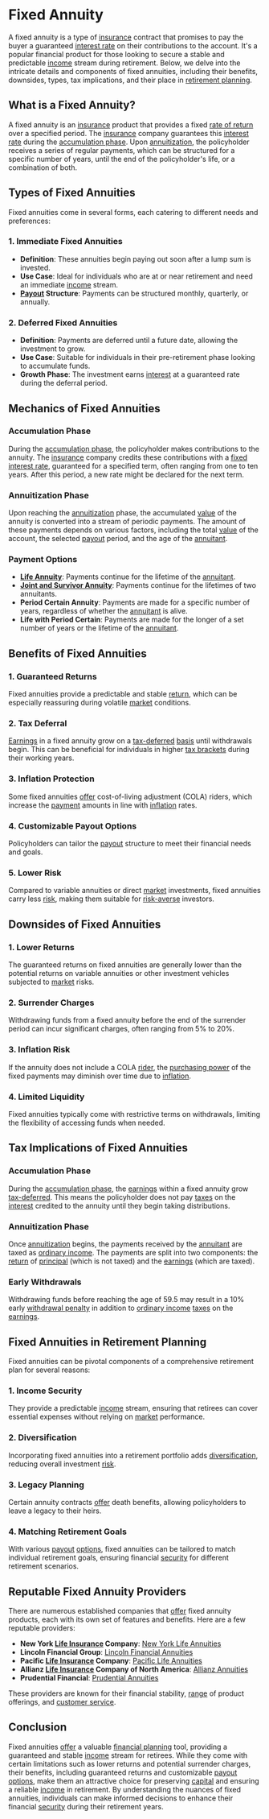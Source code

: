 # Fixed Annuity

A fixed annuity is a type of [insurance](../i/insurance.md) contract that promises to pay the buyer a guaranteed [interest rate](../i/interest_rate.md) on their contributions to the account. It's a popular financial product for those looking to secure a stable and predictable [income](../i/income.md) stream during retirement. Below, we delve into the intricate details and components of fixed annuities, including their benefits, downsides, types, tax implications, and their place in [retirement planning](../r/retirement_planning.md).

## What is a Fixed Annuity?

A fixed annuity is an [insurance](../i/insurance.md) product that provides a fixed [rate of return](../r/rate_of_return.md) over a specified period. The [insurance](../i/insurance.md) company guarantees this [interest rate](../i/interest_rate.md) during the [accumulation phase](../a/accumulation_phase.md). Upon [annuitization](../a/annuitization.md), the policyholder receives a series of regular payments, which can be structured for a specific number of years, until the end of the policyholder's life, or a combination of both.

## Types of Fixed Annuities

Fixed annuities come in several forms, each catering to different needs and preferences:

### 1. Immediate Fixed Annuities

- **Definition**: These annuities begin paying out soon after a lump sum is invested.
- **Use Case**: Ideal for individuals who are at or near retirement and need an immediate [income](../i/income.md) stream.
- **[Payout](../p/payout.md) Structure**: Payments can be structured monthly, quarterly, or annually.

### 2. Deferred Fixed Annuities

- **Definition**: Payments are deferred until a future date, allowing the investment to grow.
- **Use Case**: Suitable for individuals in their pre-retirement phase looking to accumulate funds.
- **Growth Phase**: The investment earns [interest](../i/interest.md) at a guaranteed rate during the deferral period.

## Mechanics of Fixed Annuities

### Accumulation Phase

During the [accumulation phase](../a/accumulation_phase.md), the policyholder makes contributions to the annuity. The [insurance](../i/insurance.md) company credits these contributions with a [fixed interest rate](../f/fixed_interest_rate.md), guaranteed for a specified term, often ranging from one to ten years. After this period, a new rate might be declared for the next term.

### Annuitization Phase

Upon reaching the [annuitization](../a/annuitization.md) phase, the accumulated [value](../v/value.md) of the annuity is converted into a stream of periodic payments. The amount of these payments depends on various factors, including the total [value](../v/value.md) of the account, the selected [payout](../p/payout.md) period, and the age of the [annuitant](../a/annuitant.md).

### Payment Options

- **[Life Annuity](../l/life_annuity.md)**: Payments continue for the lifetime of the [annuitant](../a/annuitant.md).
- **[Joint and Survivor Annuity](../j/joint_and_survivor_annuity.md)**: Payments continue for the lifetimes of two annuitants.
- **Period Certain Annuity**: Payments are made for a specific number of years, regardless of whether the [annuitant](../a/annuitant.md) is alive.
- **Life with Period Certain**: Payments are made for the longer of a set number of years or the lifetime of the [annuitant](../a/annuitant.md).

## Benefits of Fixed Annuities

### 1. Guaranteed Returns

Fixed annuities provide a predictable and stable [return](../r/return.md), which can be especially reassuring during volatile [market](../m/market.md) conditions.

### 2. Tax Deferral

[Earnings](../e/earnings.md) in a fixed annuity grow on a [tax-deferred](../t/tax_deferred.md) [basis](../b/basis.md) until withdrawals begin. This can be beneficial for individuals in higher [tax brackets](../t/tax_brackets.md) during their working years.

### 3. Inflation Protection

Some fixed annuities [offer](../o/offer.md) cost-of-living adjustment (COLA) riders, which increase the [payment](../p/payment.md) amounts in line with [inflation](../i/inflation.md) rates.

### 4. Customizable Payout Options

Policyholders can tailor the [payout](../p/payout.md) structure to meet their financial needs and goals.

### 5. Lower Risk

Compared to variable annuities or direct [market](../m/market.md) investments, fixed annuities carry less [risk](../r/risk.md), making them suitable for [risk-averse](../r/risk-averse.md) investors.

## Downsides of Fixed Annuities

### 1. Lower Returns

The guaranteed returns on fixed annuities are generally lower than the potential returns on variable annuities or other investment vehicles subjected to [market](../m/market.md) risks.

### 2. Surrender Charges

Withdrawing funds from a fixed annuity before the end of the surrender period can incur significant charges, often ranging from 5% to 20%.

### 3. Inflation Risk

If the annuity does not include a COLA [rider](../r/rider.md), the [purchasing power](../p/purchasing_power.md) of the fixed payments may diminish over time due to [inflation](../i/inflation.md).

### 4. Limited Liquidity

Fixed annuities typically come with restrictive terms on withdrawals, limiting the flexibility of accessing funds when needed.

## Tax Implications of Fixed Annuities

### Accumulation Phase

During the [accumulation phase](../a/accumulation_phase.md), the [earnings](../e/earnings.md) within a fixed annuity grow [tax-deferred](../t/tax_deferred.md). This means the policyholder does not pay [taxes](../t/taxes.md) on the [interest](../i/interest.md) credited to the annuity until they begin taking distributions.

### Annuitization Phase

Once [annuitization](../a/annuitization.md) begins, the payments received by the [annuitant](../a/annuitant.md) are taxed as [ordinary income](../o/ordinary_income.md). The payments are split into two components: the [return](../r/return.md) of [principal](../p/principal.md) (which is not taxed) and the [earnings](../e/earnings.md) (which are taxed).

### Early Withdrawals

Withdrawing funds before reaching the age of 59.5 may result in a 10% early [withdrawal penalty](../w/withdrawal_penalty.md) in addition to [ordinary income](../o/ordinary_income.md) [taxes](../t/taxes.md) on the [earnings](../e/earnings.md).

## Fixed Annuities in Retirement Planning

Fixed annuities can be pivotal components of a comprehensive retirement plan for several reasons:

### 1. Income Security

They provide a predictable [income](../i/income.md) stream, ensuring that retirees can cover essential expenses without relying on [market](../m/market.md) performance.

### 2. Diversification

Incorporating fixed annuities into a retirement portfolio adds [diversification](../d/diversification.md), reducing overall investment [risk](../r/risk.md).

### 3. Legacy Planning

Certain annuity contracts [offer](../o/offer.md) death benefits, allowing policyholders to leave a legacy to their heirs.

### 4. Matching Retirement Goals

With various [payout](../p/payout.md) [options](../o/options.md), fixed annuities can be tailored to match individual retirement goals, ensuring financial [security](../s/security.md) for different retirement scenarios.

## Reputable Fixed Annuity Providers

There are numerous established companies that [offer](../o/offer.md) fixed annuity products, each with its own set of features and benefits. Here are a few reputable providers:

- **New York [Life Insurance](../l/life_insurance.md) Company**: [New York Life Annuities](https://www.newyorklife.com/products/annuities)
- **Lincoln Financial Group**: [Lincoln Financial Annuities](https://www.lfg.com/public/individual/annuities)
- **Pacific [Life Insurance](../l/life_insurance.md) Company**: [Pacific Life Annuities](https://www.pacificlife.com/annuities.html)
- **Allianz [Life Insurance](../l/life_insurance.md) Company of North America**: [Allianz Annuities](https://www.allianzlife.com/annuities)
- **Prudential Financial**: [Prudential Annuities](https://www.prudential.com/annuities)

These providers are known for their financial stability, [range](../r/range.md) of product offerings, and [customer service](../c/customer_service.md).

## Conclusion

Fixed annuities [offer](../o/offer.md) a valuable [financial planning](../f/financial_planning.md) tool, providing a guaranteed and stable [income](../i/income.md) stream for retirees. While they come with certain limitations such as lower returns and potential surrender charges, their benefits, including guaranteed returns and customizable [payout](../p/payout.md) [options](../o/options.md), make them an attractive choice for preserving [capital](../c/capital.md) and ensuring a reliable [income](../i/income.md) in retirement. By understanding the nuances of fixed annuities, individuals can make informed decisions to enhance their financial [security](../s/security.md) during their retirement years.
